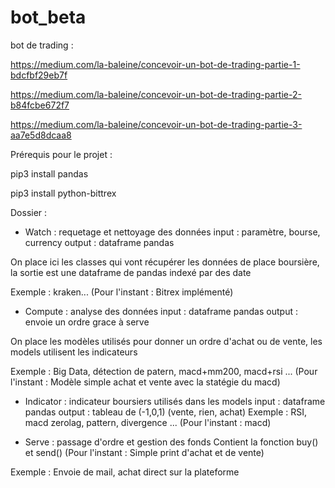 # bot_beta
bot de trading : 

https://medium.com/la-baleine/concevoir-un-bot-de-trading-partie-1-bdcfbf29eb7f

https://medium.com/la-baleine/concevoir-un-bot-de-trading-partie-2-b84fcbe672f7

https://medium.com/la-baleine/concevoir-un-bot-de-trading-partie-3-aa7e5d8dcaa8


Prérequis pour le projet : 

pip3 install pandas 

pip3 install python-bittrex

Dossier :
- Watch : requetage et nettoyage des données
input : paramètre, bourse, currency
output : dataframe pandas

On place ici les classes qui vont récupérer les données de place boursière,
la sortie est une dataframe de pandas indexé par des date

Exemple : kraken...
(Pour l'instant : Bitrex implémenté)

- Compute : analyse des données
input : dataframe pandas
output : envoie un ordre grace à serve

On place les modèles utilisés pour donner un ordre d'achat ou de vente, les models utilisent les indicateurs

Exemple : Big Data, détection de patern, macd+mm200, macd+rsi ...
(Pour l'instant : Modèle simple achat et vente avec la statégie du macd)

   - Indicator : indicateur boursiers utilisés dans les models
input : dataframe pandas
output : tableau de (-1,0,1) (vente, rien, achat)
   Exemple : RSI, macd zerolag, pattern, divergence ...
    (Pour l'instant : macd)

- Serve : passage d'ordre et gestion des fonds
Contient la fonction buy() et send()
(Pour l'instant : Simple print d'achat et de vente)

Exemple : Envoie de mail, achat direct sur la plateforme




